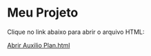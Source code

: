 # Meu Projeto

Clique no link abaixo para abrir o arquivo HTML:

[Abrir Auxilio Plan.html](https://<Reports>.github.io/<Reports>/Auxilio%20Plan.html)
